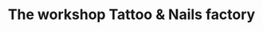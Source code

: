 ---
title: "The workshop Tattoo & Nails factory"
url: /saint-sever/the-workshop-tattoo-et-nails-factory-rue-du-bellocq/
shop: beauté
---